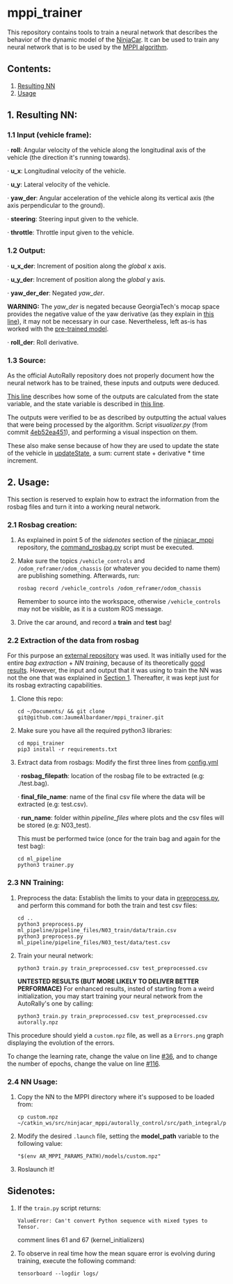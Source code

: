 # mppi_trainer
This repository contains tools to train a neural network that describes the behavior of the dynamic model of the [NinjaCar](https://arpg.github.io/research.html). It can be used to train any neural network that is to be used by the [MPPI algorithm](https://github.com/JaumeAlbardaner/ninjacar_mppi).

## Contents:

1. [Resulting NN](#1-resulting-nn)
2. [Usage](#2-usage)


## 1. Resulting NN:
### 1.1 Input (vehicle frame):

·   **roll**: Angular velocity of the vehicle along the longitudinal axis of the vehicle (the direction it's running towards).

·   **u_x**: Longitudinal velocity of the vehicle.

·   **u_y**: Lateral velocity of the vehicle.

·   **yaw_der**: Angular acceleration of the vehicle along its vertical axis (the axis perpendicular to the ground).

·   **steering**: Steering input given to the vehicle.

·   **throttle**: Throttle input given to the vehicle.

### 1.2 Output:

·   **u_x_der**: Increment of position along the *global* x axis.

·   **u_y_der**: Increment of position along the *global* y axis.

·   **yaw_der_der**: Negated *yaw_der*.

**WARNING:** The *yaw_der* is negated because GeorgiaTech's mocap space provides the negative value of the yaw derivative (as they explain in [this line](https://github.com/AutoRally/autorally/blob/48bae14fe4b2d56e5ca11fd2fec3d7dfac7a0e75/autorally_control/include/autorally_control/path_integral/neural_net_model.cu#L196)), it may not be necessary in our case. Nevertheless, left as-is has worked with the [pre-trained model](https://github.com/AutoRally/autorally/blob/melodic-devel/autorally_control/src/path_integral/params/models/autorally_nnet_09_12_2018.npz).

·   **roll_der**: Roll derivative.

### 1.3 Source:

As the official AutoRally repository does not properly document how the neural network has to be trained, these inputs and outputs were deduced.

[This line](https://github.com/AutoRally/autorally/blob/c2692f2970da6874ad9ddfeea3908adaf05b4b09/autorally_control/include/autorally_control/path_integral/neural_net_model.cu#L192-L197) describes how some of the outputs are calculated from the state variable, and the state variable is described in [this line](https://github.com/AutoRally/autorally/blob/c2692f2970da6874ad9ddfeea3908adaf05b4b09/autorally_control/include/autorally_control/path_integral/run_control_loop.cuh#L119).

The outputs were verified to be as described by outputting the actual values that were being processed by the algorithm. Script *visualizer.py* (from commit [4eb52ea451](https://github.com/JaumeAlbardaner/mppi_trainer/tree/4eb52ea4513f022f16eaafde5b56f10ec7a15b3a)), and performing a visual inspection on them.

These also make sense because of how they are used to update the state of the vehicle in [updateState](https://github.com/AutoRally/autorally/blob/48bae14fe4b2d56e5ca11fd2fec3d7dfac7a0e75/autorally_control/include/autorally_control/path_integral/neural_net_model.cu#L282), a sum: current state + derivative * time increment.

## 2. Usage:

This section is reserved to explain how to extract the information from the rosbag files and turn it into a working neural network.

### 2.1 Rosbag creation:

1. As explained in point 5 of the _sidenotes_ section of the [ninjacar_mppi](https://github.com/JaumeAlbardaner/ninjacar_mppi) repository, the [command_rosbag.py](https://github.com/JaumeAlbardaner/ninjacar_mppi/blob/master/autorally_control/src/path_integral/scripts/command_rosbag.py) script must be executed.

2. Make sure the topics `/vehicle_controls` and `/odom_reframer/odom_chassis` (or whatever you decided to name them) are publishing something. Afterwards, run:
    ```
    rosbag record /vehicle_controls /odom_reframer/odom_chassis
    ```
    Remember to source into the workspace, otherwise `/vehicle_controls` may not be visible, as it is a custom ROS message.

3. Drive the car around, and record a **train** and **test** bag!

### 2.2 Extraction of the data from rosbag

For this purpose an [external repository](https://github.com/rdesc/autorally/tree/rdesc-melodic-devel/autorally_control/src/path_integral/scripts/ml_pipeline) was used. It was initially used for the entire _bag extraction_ + _NN training_, because of its theoretically [good results](https://rdesc.dev/vcr_final_presentation.pdf). However, the input and output that it was using to train the NN was not the one that was explained in [Section 1](#1-resulting-nn). Thereafter, it was kept just for its rosbag extracting capabilities.

1.  Clone this repo:
    ```
    cd ~/Documents/ && git clone git@github.com:JaumeAlbardaner/mppi_trainer.git
    ``` 

2.  Make sure you have all the required python3 libraries:
    ```
    cd mppi_trainer
    pip3 install -r requirements.txt
    ```

3.  Extract data from rosbags:
    Modify the first three lines from [config.yml](https://github.com/JaumeAlbardaner/mppi_trainer/blob/master/ml_pipeline/config.yml)

    ·   **rosbag_filepath**: location of the rosbag file to be extracted (e.g: ./test.bag).

    ·   **final_file_name**: name of the final csv file where the data will be extracted (e.g: test.csv).

    ·   **run_name**: folder within _pipeline_files_ where plots and the csv files will be stored (e.g: N03_test).

    This must be performed twice (once for the train bag and again for the test bag):
    
    ```
    cd ml_pipeline
    python3 trainer.py
    ```

### 2.3 NN Training:

1.  Preprocess the data:
    Establish the limits to your data in [preprocess.py](https://github.com/JaumeAlbardaner/mppi_trainer/blob/b9f4ccc63cfa0aa032b7a3ea56c69edf545c2532/preprocess.py#L27-L53), and perform this command for both the train and test csv files:
    ```
    cd ..
    python3 preprocess.py ml_pipeline/pipeline_files/N03_train/data/train.csv
    python3 preprocess.py ml_pipeline/pipeline_files/N03_test/data/test.csv
    ```

2.  Train your neural network:
    ```
    python3 train.py train_preprocessed.csv test_preprocessed.csv
    ``` 

    **UNTESTED RESULTS (BUT MORE LIKELY TO DELIVER BETTER PERFORMACE)** For enhanced results, insted of starting from a weird initialization, you may start training your neural network from the AutoRally's one by calling:
    ```
    python3 train.py train_preprocessed.csv test_preprocessed.csv autorally.npz
    ``` 

This procedure should yield a `custom.npz` file, as well as a `Errors.png` graph displaying the evolution of the errors.

To change the learning rate, change the value on line [#36](https://github.com/JaumeAlbardaner/mppi_trainer/blob/b9f4ccc63cfa0aa032b7a3ea56c69edf545c2532/train.py#L36), and to change the number of epochs, change the value on line [#116](https://github.com/JaumeAlbardaner/mppi_trainer/blob/b9f4ccc63cfa0aa032b7a3ea56c69edf545c2532/train.py#L116).

### 2.4 NN Usage:

1.  Copy the NN to the MPPI directory where it's supposed to be loaded from:
    ```
    cp custom.npz ~/catkin_ws/src/ninjacar_mppi/autorally_control/src/path_integral/params/models/
    ``` 

2.  Modify the desired `.launch` file, setting the **model_path** variable to the following value:
    ```
    "$(env AR_MPPI_PARAMS_PATH)/models/custom.npz"
    ```

3.  Roslaunch it!

## Sidenotes:

1.  If the `train.py` script returns:
    ```
    ValueError: Can't convert Python sequence with mixed types to Tensor.
    ```
    comment lines 61 and 67 (kernel_initializers)

2. To observe in real time how the mean square error is evolving during training, execute the following command:
    ```
    tensorboard --logdir logs/
    ```